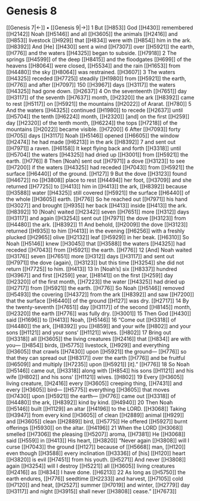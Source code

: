 # Genesis 8
[[Genesis 7|←]] • [[Genesis 9|→]]
1 But [[H853]] God [[H430]] remembered [[H2142]] Noah [[H5146]] and all [[H3605]] the animals [[H2416]] and [[H853]] livestock [[H929]] that [[H834]] were with [[H854]] him in the ark. [[H8392]] And [He] [[H430]] sent a wind [[H7307]] over [[H5921]] the earth, [[H776]] and the waters [[H4325]] began to subside. [[H7918]] 
2 The springs [[H4599]] of the deep [[H8415]] and the floodgates [[H699]] of the heavens [[H8064]] were closed, [[H5534]] and the rain [[H1653]] from [[H4480]] the sky [[H8064]] was restrained. [[H3607]] 
3 The waters [[H4325]] receded [[H7725]] steadily [[H1980]] from [[H5921]] the earth, [[H776]] and after [[H7097]] 150 [[H3967]] days [[H3117]] the waters [[H4325]] had gone down. [[H2637]] 
4 On the seventeenth [[H7651]] day [[H3117]] of the seventh [[H7637]] month, [[H2320]] the ark [[H8392]] came to rest [[H5117]] on [[H5921]] the mountains [[H2022]] of Ararat. [[H780]] 
5 And the waters [[H4325]] continued [[H1980]] to recede [[H2637]] until [[H5704]] the tenth [[H6224]] month, [[H2320]] [and] on the first [[H259]] day [[H2320]] of the tenth month, [[H6224]] the tops [[H7218]] of the mountains [[H2022]] became visible. [[H7200]] 
6 After [[H7093]] forty [[H705]] days [[H3117]] Noah [[H5146]] opened [[H6605]] the window [[H2474]] he had made [[H6213]] in the ark [[H8392]] 
7 and sent out [[H7971]] a raven. [[H6158]] It kept flying back and forth [[H3318]] until [[H5704]] the waters [[H4325]] had dried up [[H3001]] from [[H5921]] the earth. [[H776]] 
8 Then [Noah] sent out [[H7971]] a dove [[H3123]] to see [[H7200]] if the waters [[H4325]] had receded [[H7043]] from [[H5921]] the surface [[H6440]] of the ground. [[H127]] 
9 But the dove [[H3123]] found [[H4672]] no [[H3808]] place to rest [[H4494]] her foot, [[H3709]] and she returned [[H7725]] to [[H413]] him in [[H413]] the ark, [[H8392]] because [[H3588]] water [[H4325]] still covered [[H5921]] the surface [[H6440]] of the whole [[H3605]] earth. [[H776]] So he reached out [[H7971]] his hand [[H3027]] and brought [[H935]] her back [[H413]] inside [[H413]] the ark. [[H8392]] 
10 [Noah] waited [[H2342]] seven [[H7651]] more [[H312]] days [[H3117]] and again [[H3254]] sent out [[H7971]] the dove [[H3123]] from [[H4480]] the ark. [[H8392]] 
11 And behold, [[H2009]] the dove [[H3123]] returned [[H935]] to him [[H413]] in the evening [[H6256]] with a freshly plucked [[H2965]] olive [[H2132]] leaf [[H5929]] in her beak. [[H6310]] So Noah [[H5146]] knew [[H3045]] that [[H3588]] the waters [[H4325]] had receded [[H7043]] from [[H5921]] the earth. [[H776]] 
12 [And] Noah waited [[H3176]] seven [[H7651]] more [[H312]] days [[H3117]] and sent out [[H7971]] the dove {again}, [[H3123]] but this time [[H3254]] she did not return [[H7725]] to him. [[H413]] 
13 In [Noah’s] six [[H8337]] hundred [[H3967]] and first [[H259]] year, [[H8141]] on the first [[H259]] day [[H2320]] of the first month, [[H7223]] the water [[H4325]] had dried up [[H2717]] from [[H5921]] the earth. [[H776]] So Noah [[H5146]] removed [[H5493]] the covering [[H4372]] from the ark [[H8392]] and saw [[H7200]] that the surface [[H6440]] of the ground [[H127]] was dry. [[H2717]] 
14 By the twenty-seventh [[H7651]] day [[H3117]] of the second [[H8145]] month, [[H2320]] the earth [[H776]] was fully dry. [[H3001]] 
15 Then God [[H430]] said [[H1696]] to [[H413]] Noah, [[H5146]] 
16 “Come out [[H3318]] of [[H4480]] the ark, [[H8392]] you [[H859]] and your wife [[H802]] and your sons [[H1121]] and your sons’ [[H1121]] wives. [[H802]] 
17 Bring out [[H3318]] all [[H3605]] the living creatures [[H2416]] that [[H834]] are with you— [[H854]] birds, [[H5775]] livestock, [[H929]] and everything [[H3605]] that crawls [[H7430]] upon [[H5921]] the ground— [[H776]] so that they can spread out [[H8317]] over the earth [[H776]] and be fruitful [[H6509]] and multiply [[H7235]] upon [[H5921]] [it].” [[H776]] 
18 So Noah [[H5146]] came out, [[H3318]] along with [[H854]] his sons [[H1121]] and his wife [[H802]] and his sons’ [[H1121]] wives. [[H802]] 
19 Every [[H3605]] living creature, [[H2416]] every [[H3605]] creeping thing, [[H7431]] and every [[H3605]] bird— [[H5775]] everything [[H3605]] that moves [[H7430]] upon [[H5921]] the earth— [[H776]] came out [[H3318]] of [[H4480]] the ark, [[H8392]] kind by kind. [[H4940]] 
20 Then Noah [[H5146]] built [[H1129]] an altar [[H4196]] to the LORD. [[H3068]] Taking [[H3947]] from every kind [[H3605]] of clean [[H2889]] animal [[H929]] and [[H3605]] clean [[H2889]] bird, [[H5775]] He offered [[H5927]] burnt offerings [[H5930]] on the altar. [[H4196]] 
21 When the LORD [[H3068]] smelled [[H7306]] the pleasing [[H5207]] aroma, [[H7381]] He [[H3068]] said [[H559]] in [[H413]] His heart, [[H3820]] “Never again [[H3808]] will I curse [[H7043]] the ground [[H127]] because of [[H5668]] man, [[H120]] even though [[H3588]] every inclination [[H3336]] of [his] [[H120]] heart [[H3820]] is evil [[H7451]] from his youth. [[H5271]] And never [[H3808]] again [[H3254]] will I destroy [[H5221]] all [[H3605]] living creatures [[H2416]] as [[H834]] I have done. [[H6213]] 
22 As long as [[H5750]] the earth endures, [[H776]] seedtime [[H2233]] and harvest, [[H7105]] cold [[H7120]] and heat, [[H2527]] summer [[H7019]] and winter, [[H2779]] day [[H3117]] and night [[H3915]] shall never [[H3808]] cease.” [[H7673]] 
